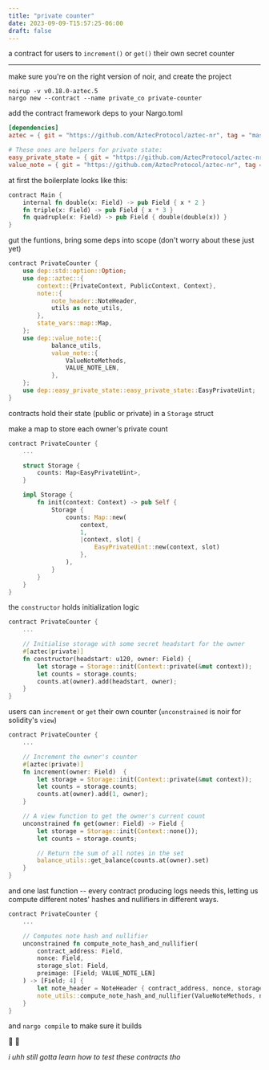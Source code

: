 ```yaml
---
title: "private counter"
date: 2023-09-09-T15:57:25-06:00
draft: false
---
```


a contract for users to `increment()` or `get()` their own secret counter

---

make sure you're on the right version of noir, and create the project

```
noirup -v v0.18.0-aztec.5
nargo new --contract --name private_co private-counter
```

add the contract framework deps to your Nargo.toml

```toml {.codebox}
[dependencies]
aztec = { git = "https://github.com/AztecProtocol/aztec-nr", tag = "master" , directory = "aztec" }

# These ones are helpers for private state:
easy_private_state = { git = "https://github.com/AztecProtocol/aztec-nr", tag = "master" , directory = "easy-private-state" }
value_note = { git = "https://github.com/AztecProtocol/aztec-nr", tag = "master" , directory = "value-note" }
```

at first the boilerplate looks like this:

```rust {.codebox}
contract Main {
    internal fn double(x: Field) -> pub Field { x * 2 }
    fn triple(x: Field) -> pub Field { x * 3 }
    fn quadruple(x: Field) -> pub Field { double(double(x)) }
}
```

gut the funtions, bring some deps into scope (don't worry about these just yet)

```rust {.codebox}
contract PrivateCounter {
    use dep::std::option::Option;
    use dep::aztec::{
        context::{PrivateContext, PublicContext, Context},
        note::{
            note_header::NoteHeader,
            utils as note_utils,
        },
        state_vars::map::Map,
    };
    use dep::value_note::{
            balance_utils,
            value_note::{
                ValueNoteMethods,
                VALUE_NOTE_LEN,
            },
    };
    use dep::easy_private_state::easy_private_state::EasyPrivateUint;
}
```

contracts hold their state (public or private) in a `Storage` struct

make a map to store each owner's private count

```rust {.codebox}
contract PrivateCounter {
    ...

    struct Storage {
        counts: Map<EasyPrivateUint>,
    }

    impl Storage {
        fn init(context: Context) -> pub Self {
            Storage {
                counts: Map::new(
                    context,
                    1,
                    |context, slot| {
                        EasyPrivateUint::new(context, slot)
                    },
                ),
            }
        }
    }
}
```

the `constructor` holds initialization logic

```rust {.codebox}
contract PrivateCounter {
    ...

    // Initialise storage with some secret headstart for the owner
    #[aztec(private)]
    fn constructor(headstart: u120, owner: Field) {
        let storage = Storage::init(Context::private(&mut context));
        let counts = storage.counts;
        counts.at(owner).add(headstart, owner);
    }
}
```

users can `increment` or `get` their own counter (`unconstrained` is noir for solidity's `view`)

```rust {.codebox}
contract PrivateCounter {
    ...

    // Increment the owner's counter
    #[aztec(private)]
    fn increment(owner: Field)  {
        let storage = Storage::init(Context::private(&mut context));
        let counts = storage.counts;
        counts.at(owner).add(1, owner);
    }

    // A view function to get the owner's current count
    unconstrained fn get(owner: Field) -> Field {
        let storage = Storage::init(Context::none());
        let counts = storage.counts;

        // Return the sum of all notes in the set
        balance_utils::get_balance(counts.at(owner).set)
    }
}
```

and one last function -- every contract producing logs needs this, letting us compute different notes' hashes and nullifiers in different ways.

```rust {.codebox}
contract PrivateCounter {
    ...

    // Computes note hash and nullifier
    unconstrained fn compute_note_hash_and_nullifier(
        contract_address: Field,
        nonce: Field,
        storage_slot: Field,
        preimage: [Field; VALUE_NOTE_LEN]
    ) -> [Field; 4] {
        let note_header = NoteHeader { contract_address, nonce, storage_slot, is_transient: false };
        note_utils::compute_note_hash_and_nullifier(ValueNoteMethods, note_header, preimage)
    }
}
```

and `nargo compile` to make sure it builds

🤫 🧮

_i uhh still gotta learn how to test these contracts tho_
